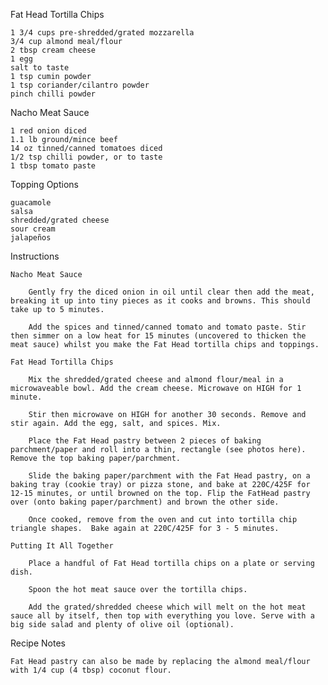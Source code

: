 
Fat Head Tortilla Chips

    1 3/4 cups pre-shredded/grated mozzarella
    3/4 cup almond meal/flour
    2 tbsp cream cheese
    1 egg
    salt to taste
    1 tsp cumin powder
    1 tsp coriander/cilantro powder
    pinch chilli powder

Nacho Meat Sauce

    1 red onion diced
    1.1 lb ground/mince beef
    14 oz tinned/canned tomatoes diced
    1/2 tsp chilli powder, or to taste
    1 tbsp tomato paste

Topping Options

    guacamole
    salsa
    shredded/grated cheese
    sour cream
    jalapeños

Instructions

    Nacho Meat Sauce

        Gently fry the diced onion in oil until clear then add the meat, breaking it up into tiny pieces as it cooks and browns. This should take up to 5 minutes.

        Add the spices and tinned/canned tomato and tomato paste. Stir then simmer on a low heat for 15 minutes (uncovered to thicken the meat sauce) whilst you make the Fat Head tortilla chips and toppings.

    Fat Head Tortilla Chips

        Mix the shredded/grated cheese and almond flour/meal in a microwaveable bowl. Add the cream cheese. Microwave on HIGH for 1 minute.

        Stir then microwave on HIGH for another 30 seconds. Remove and stir again. Add the egg, salt, and spices. Mix.

        Place the Fat Head pastry between 2 pieces of baking parchment/paper and roll into a thin, rectangle (see photos here). Remove the top baking paper/parchment. 

        Slide the baking paper/parchment with the Fat Head pastry, on a baking tray (cookie tray) or pizza stone, and bake at 220C/425F for 12-15 minutes, or until browned on the top. Flip the FatHead pastry over (onto baking paper/parchment) and brown the other side.

        Once cooked, remove from the oven and cut into tortilla chip triangle shapes.  Bake again at 220C/425F for 3 - 5 minutes.

    Putting It All Together

        Place a handful of Fat Head tortilla chips on a plate or serving dish.

        Spoon the hot meat sauce over the tortilla chips.

        Add the grated/shredded cheese which will melt on the hot meat sauce all by itself, then top with everything you love. Serve with a big side salad and plenty of olive oil (optional).

Recipe Notes

    Fat Head pastry can also be made by replacing the almond meal/flour with 1/4 cup (4 tbsp) coconut flour.